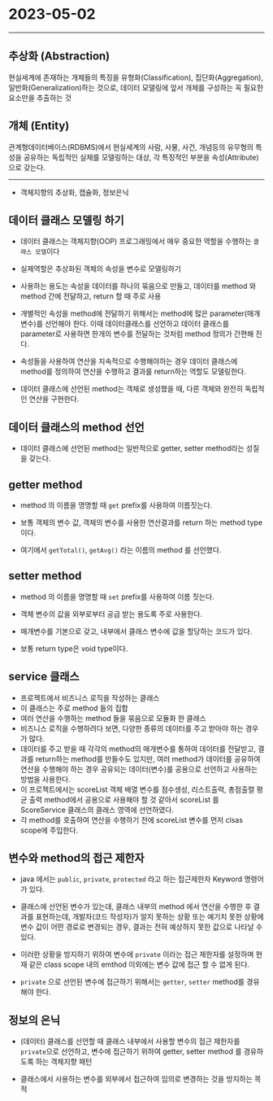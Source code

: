 # 2023-05-02

***
## 추상화 (Abstraction)
현실세계에 존재하는 개체들의 특징을 유형화(Classification), 집단화(Aggregation), 일반화(Generalization)하는 것으로, 데이터 모델링에 앞서 개체를 구성하는 꼭 필요한 요소만을 추출하는 것
## 개체 (Entity)
관계형데이터베이스(RDBMS)에서 현실세계의 사람, 사물, 사건, 개념등의 유무형의 특성을 공유하는 독립적인 실체를 모델링하는 대상, 각 특징적인 부분을 속성(Attribute)으로 갖는다.
***

- 객체지향의 추상화, 캡슐화, 정보은닉

## 데이터 클래스 모델링 하기

- 데이터 클래스는 객체지향(OOP) 프로그래밍에서 매우 중요한 역할을 수행하는 `클래스 모델`이다

- 실제역할은 추상화된 객체의 속성을 변수로 모델링하기

- 사용하는 용도는 속성을 데이터를 하나의 묶음으로 만들고, 데이터를 method 와 method 간에 전달하고, return 할 때 주로 사용

- 개별적인 속성을 method에 전달하기 위해서는 method에 많은 parameter(매개변수)를 선언해야 한다. 이때 데이터클래스를 선언하고 데이터 클래스를 parameter로 사용하면 한개의 변수를 전달하는 것처럼 method 정의가 간편해 진다.

- 속성들을 사용하여 연산을 지속적으로 수행해야하는 경우 데이터 클래스에 method를 정의하여 연산을 수행하고 결과를 return하는 역할도 모델링한다.

- 데이터 클래스에 선언된 method는 객체로 생성했을 때, 다른 객체와 완전히 독립적인 연산을 구현한다.

## 데이터 클래스의 method 선언

- 데이터 클래스에 선언된 method는 일반적으로 getter, setter method라는 성질을 갖는다.

## getter method
- method 의 이름을 명명할 때 `get` prefix를 사용하여 이름짓는다.

- 보통 객체의 변수 값, 객체의 변수를 사용한 연산결과를 return 하는 method type이다.

- 여기에서 `getTotal()`, `getAvg()` 라는 이름의 method 를 선언했다.

## setter method
- method 의 이름을 명명할 때 `set` prefix를 사용하여 이름 짓는다.

- 객체 변수의 값을 외부로부터 공급 받는 용도록 주로 사용한다.

- 매개변수를 기본으로 갖고, 내부에서 클래스 변수에 값을 할당하는 코드가 있다.

- 보통 return type은 void type이다.


## service 클래스

- 프로젝트에서 비즈니스 로직을 작성하는 클래스
- 이 클래스는 주로 method 들의 집합
- 여러 연산을 수행하는 method 들을 묶음으로 모듈화 한 클래스
- 비즈니스 로직을 수행하려다 보면, 다양한 종류의 데이터를 주고 받아야 하는 경우가 많다.
- 데이터를 주고 받을 때 각각의 method의 매개변수를 통하여 데이터를 전달받고, 결과를 return하는 method를 만들수도 있지만, 여러 method가 데이터를 공유하여 연산을 수행해야 하는 경우 공유되는 데이터(변수)를 공용으로 선언하고 사용하는 방법을 사용한다.
- 이 프로젝트에서는 scoreList 객체 배열 변수를 점수생성, 리스트출력, 총점출렬 평균 출력 method에서 공용으로 사용해야 할 것 같아서 scoreList 를 ScoreService 클래스의 클래스 영역에 선언하였다.
- 각 method를 호출하여 연산을 수행하기 전에 scoreList 변수를 먼저 clsas scope에 주입한다.

## 변수와 method의 접근 제한자

- java 에서는 `public`, `private`, `protected` 라고 하는 접근제한자 Keyword 명령어가 있다.

- 클래스에 선언된 변수가 있는데, 클래스 내부의 method 에서 연산을 수행한 후 결과를 표현하는데, 개발자(코드 작성자)가 알지 못하는 상황 또는 예기치 못한 상황에 변수 값이 어떤 경로로 변경되는 경우, 결과는 전혀 예상하지 못한 값으로 나타날 수 있다.

- 이러한 상황을 방지하기 위하여 변수에 `private` 이라는 접근 제한자를 설정하며 현재 같은 class scope 내의 emthod 이외에는 변수 값에 접근 할 수 없게 된다.

- `private` 으로 선언된 변수에 접근하기 위해서는 `getter`, `setter` method를 경유해야 한다.

## 정보의 은닉

- (데이터) 클래스를 선언할 때 클래스 내부에서 사용할 변수의 접근 제한자를 `private`으로 선언하고, 변수에 접근하기 위하여 getter, setter method 를 경유하도록 하는 객체지향 패턴

- 클래스에서 사용하는 변수를 외부에서 접근하여 임의로 변경하는 것을 방지하는 목적

